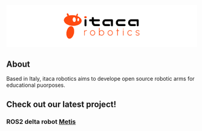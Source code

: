 ![logo](/logo/logo_1_light.png)

## About
Based in Italy, itaca robotics aims to develope open source robotic arms for educational puorposes.

## Check out our latest project!

### ROS2 delta robot [Metis](/Metis/)



